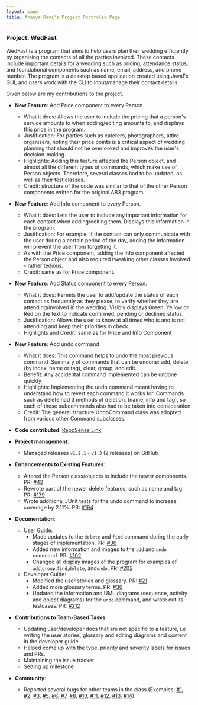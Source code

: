 ```yaml
---
layout: page
title: Ananya Ravi's Project Portfolio Page
---
```

### Project: WedFast

WedFast is a program that aims to help users plan their wedding efficiently by organising
the contacts of all the parties involved. These contacts include important details for a
wedding such as pricing, attendance status, and foundational components such as name, email, address, and phone number. 
The program is a desktop based application created using JavaFx GUI, and users work with the CLI to 
input/manage their contact details.

Given below are my contributions to the project.
* **New Feature**: Add Price component to every Person.
  * What it does: Allows the user to include the pricing that a person's service amounts to when adding/editing
    amounts to, and displays this price in the program.
  * Justification: For parties such as caterers, photographers, attire organisers, noting their price points 
    is a critical aspect of wedding planning that should not be overlooked and improves the user's decision-making.
  * Highlights: Adding this feature affected the Person object, and almost all the different types of commands,
    which make use of Person objects. Therefore, several classes had to be updated, as well as their test classes.
  * Credit: structure of the code was similar to that of the other Person components written for the original AB3 program.   

* **New Feature**: Add Info component to every Person.
  * What it does: Lets the user to include any important information for each contact when adding/editing them. Displays
    this information in the program.
  * Justification: For example, if the contact can only communicate with the user during a certain period of the day,
    adding the information will prevent the user from forgetting it.
  * As with the Price component, adding the Info component affected the Person object
    and also required tweaking other classes involved - rather tedious.
  * Credit: same as for Price component.

* **New Feature**: Add Status component to every Person.
  * What it does: Permits the user to add/update the status of each contact as frequently as they please, to verify
    whether they are attending/involved in the wedding. Visibly displays Green, Yellow or Red on the text to indicate 
    confirmed, pending or declined status.
  * Justification: Allows the user to know at all times who is and is not attending and keep their priorities in check.
  * Highlights and Credit: same as for Price and Info Component

* **New Feature**: Add undo command
  * What it does: This command helps to undo the most previous command .Summary of commands that can be undone: 
    add, delete (by index, name or tag), clear, group, and edit.
  * Benefit: Any accidental command implemented can be undone quickly
  * Highlights: Implementing the undo command meant having to understand how to revert each command it works for. Commands
    such as delete had 3 methods of deletion, (name, info and tag), so each of these subcommands also had to be taken into
    consideration.
  * Credit: The general structure UndoCommand class was adopted from various other Command subclasses.
    
* **Code contributed**: [RepoSense Link](https://nus-cs2103-ay2122s1.github.io/tp-dashboard/?search=w10-4&sort=groupTitle&sortWithin=title&timeframe=commit&mergegroup=&groupSelect=groupByRepos&breakdown=true&checkedFileTypes=docs~functional-code~test-code~other&since=2021-09-17&tabOpen=true&tabType=authorship&tabAuthor=Banana3021&tabRepo=AY2122S1-CS2103T-W10-4%2Ftp%5Bmaster%5D&authorshipIsMergeGroup=false&authorshipFileTypes=docs~functional-code~test-code&authorshipIsBinaryFileTypeChecked=false)
* **Project management**:
    * Managed releases `v1.2.1` - `v1.3` (2 releases) on GitHub

* **Enhancements to Existing Features**:
    * Altered the Person class/objects to include the newer components. PR: [\#42](https://github.com/AY2122S1-CS2103T-W10-4/tp/pull/42)
    * Rewrote part of the newer delete features, such as name and tag. PR: [\#179](https://github.com/AY2122S1-CS2103T-W10-4/tp/pull/179)   
    * Wrote additional JUnit tests for the undo command to increase coverage by 2.11%. PR: [\#194](https://github.com/AY2122S1-CS2103T-W10-4/tp/pull/194)

* **Documentation**:
  * User Guide:
     * Made updates to the `delete` and `find` command during the early stages of implementation. PR:  [\#36](//github.com/AY2122S1-CS2103T-W10-4/tp/pull/36)
     * Added new information and images to the `add` and `undo` command. PR: [\#102](https://github.com/AY2122S1-CS2103T-W10-4/tp/pull/102)
     * Changed all display images of the program for examples of `add`,`group`,`find`,`delete`, and`undo`.  PR: [\#202](https://github.com/AY2122S1-CS2103T-W10-4/tp/pull/202)
  * Developer Guide:  
     * Modified the user stories and glossary. PR: [\#21](https://github.com/AY2122S1-CS2103T-W10-4/tp/pull/21)
     * Added more glossary terms. PR: [\#36](https://github.com/AY2122S1-CS2103T-W10-4/tp/pull/36)
     * Updated the information and UML diagrams (sequence, activity and object diagrams)
       for the `undo` command, and wrote out its testcases. PR: [\#212](https://github.com/AY2122S1-CS2103T-W10-4/tp/pull/212)
       
* **Contributions to Team-Based Tasks**:
     * Updating user/developer docs that are not specific to a feature, i.e writing the user stories, glossary
       and editing diagrams and content in the developer guide.
     * Helped come up with the type, priority and severity labels for issues and PRs.
     * Maintaining the issue tracker
     * Setting up milestone

* **Community**:
     * Reported several bugs for other teams in the class (Examples: 
       [\#1](https://github.com/Banana3021/ped/issues/1),
       [\#2](https://github.com/Banana3021/ped/issues/2),
       [\#3](https://github.com/Banana3021/ped/issues/3),
       [\#5](https://github.com/Banana3021/ped/issues/5),
       [\#6](https://github.com/Banana3021/ped/issues/6),
       [\#7](https://github.com/Banana3021/ped/issues/7),
       [\#8](https://github.com/Banana3021/ped/issues/8),
       [\#10](https://github.com/Banana3021/ped/issues/10),
       [\#11](https://github.com/Banana3021/ped/issues/11),
       [\#12](https://github.com/Banana3021/ped/issues/12),
       [\#13](https://github.com/Banana3021/ped/issues/13),
       [\#14](https://github.com/Banana3021/ped/issues/14))
